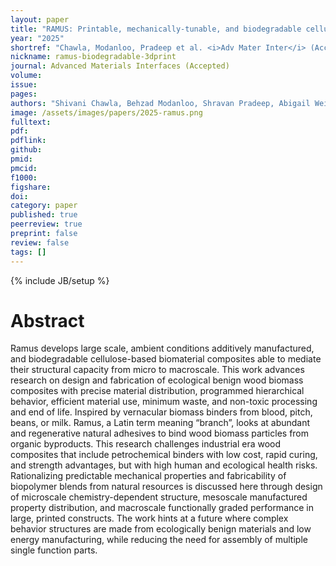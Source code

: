 ```yaml
---
layout: paper
title: "RAMUS: Printable, mechanically-tunable, and biodegradable cellulose-mediated composites"
year: "2025"
shortref: "Chawla, Modanloo, Pradeep et al. <i>Adv Mater Inter</i> (Accepted)"
nickname: ramus-biodegradable-3dprint
journal: Advanced Materials Interfaces (Accepted)
volume: 
issue: 
pages: 
authors: "Shivani Chawla, Behzad Modanloo, Shravan Pradeep, Abigail Weinstein, Victor Li, Laia Mogas-Soldevila"
image: /assets/images/papers/2025-ramus.png
fulltext: 
pdf: 
pdflink: 
github: 
pmid: 
pmcid: 
f1000: 
figshare: 
doi: 
category: paper
published: true
peerreview: true
preprint: false
review: false
tags: []
---
```

{% include JB/setup %}

# Abstract 

Ramus develops large scale, ambient conditions additively manufactured, and biodegradable cellulose-based biomaterial composites able to mediate their structural capacity from micro to macroscale. This work advances research on design and fabrication of ecological benign wood biomass composites with precise material distribution, programmed hierarchical behavior, efficient material use, minimum waste, and non-toxic processing and end of life. Inspired by vernacular biomass binders from blood, pitch, beans, or milk. Ramus, a Latin term meaning “branch”, looks at abundant and regenerative natural adhesives to bind wood biomass particles from organic byproducts. This research challenges industrial era wood composites that include petrochemical binders with low
cost, rapid curing, and strength advantages, but with high human and ecological health risks. Rationalizing predictable mechanical properties and fabricability of biopolymer blends from natural resources is discussed here through design of microscale chemistry-dependent structure, mesoscale manufactured property distribution, and macroscale functionally graded performance in large, printed constructs. The work hints at a future where complex behavior structures are made from ecologically benign materials and low energy manufacturing, while reducing the need for assembly of multiple single function parts.